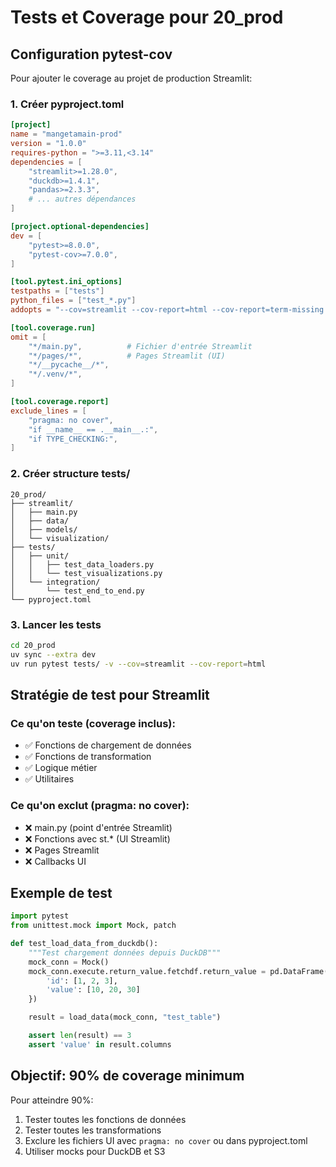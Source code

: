 # Tests et Coverage pour 20_prod

## Configuration pytest-cov

Pour ajouter le coverage au projet de production Streamlit:

### 1. Créer pyproject.toml

```toml
[project]
name = "mangetamain-prod"
version = "1.0.0"
requires-python = ">=3.11,<3.14"
dependencies = [
    "streamlit>=1.28.0",
    "duckdb>=1.4.1",
    "pandas>=2.3.3",
    # ... autres dépendances
]

[project.optional-dependencies]
dev = [
    "pytest>=8.0.0",
    "pytest-cov>=7.0.0",
]

[tool.pytest.ini_options]
testpaths = ["tests"]
python_files = ["test_*.py"]
addopts = "--cov=streamlit --cov-report=html --cov-report=term-missing --cov-fail-under=90"

[tool.coverage.run]
omit = [
    "*/main.py",          # Fichier d'entrée Streamlit
    "*/pages/*",          # Pages Streamlit (UI)
    "*/__pycache__/*",
    "*/.venv/*",
]

[tool.coverage.report]
exclude_lines = [
    "pragma: no cover",
    "if __name__ == .__main__.:",
    "if TYPE_CHECKING:",
]
```

### 2. Créer structure tests/

```
20_prod/
├── streamlit/
│   ├── main.py
│   ├── data/
│   ├── models/
│   └── visualization/
├── tests/
│   ├── unit/
│   │   ├── test_data_loaders.py
│   │   └── test_visualizations.py
│   └── integration/
│       └── test_end_to_end.py
└── pyproject.toml
```

### 3. Lancer les tests

```bash
cd 20_prod
uv sync --extra dev
uv run pytest tests/ -v --cov=streamlit --cov-report=html
```

## Stratégie de test pour Streamlit

### Ce qu'on teste (coverage inclus):
- ✅ Fonctions de chargement de données
- ✅ Fonctions de transformation
- ✅ Logique métier
- ✅ Utilitaires

### Ce qu'on exclut (pragma: no cover):
- ❌ main.py (point d'entrée Streamlit)
- ❌ Fonctions avec st.* (UI Streamlit)
- ❌ Pages Streamlit
- ❌ Callbacks UI

## Exemple de test

```python
import pytest
from unittest.mock import Mock, patch

def test_load_data_from_duckdb():
    """Test chargement données depuis DuckDB"""
    mock_conn = Mock()
    mock_conn.execute.return_value.fetchdf.return_value = pd.DataFrame({
        'id': [1, 2, 3],
        'value': [10, 20, 30]
    })

    result = load_data(mock_conn, "test_table")

    assert len(result) == 3
    assert 'value' in result.columns
```

## Objectif: 90% de coverage minimum

Pour atteindre 90%:
1. Tester toutes les fonctions de données
2. Tester toutes les transformations
3. Exclure les fichiers UI avec `pragma: no cover` ou dans pyproject.toml
4. Utiliser mocks pour DuckDB et S3
